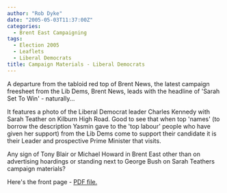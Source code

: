 ```yaml
---
author: "Rob Dyke"
date: "2005-05-03T11:37:00Z"
categories:
  - Brent East Campaigning
tags:
  - Election 2005
  - Leaflets
  - Liberal Democrats
title: Campaign Materials - Liberal Democrats
---
```

A departure from the tabloid red top of Brent News, the latest campaign freesheet from the Lib Dems, Brent News, leads with the headline of 'Sarah Set To Win' - naturally...

It features a photo of the Liberal Democrat leader Charles Kennedy with Sarah Teather on Kilburn High Road. Good to see that when top 'names' (to borrow the description Yasmin gave to the 'top labour' people who have given her support) from the Lib Dems come to support their candidate it is their Leader and prospective Prime Minister that visits.

Any sign of Tony Blair or Michael Howard in Brent East other than on advertising hoardings or standing next to George Bush on Sarah Teathers campaign materials?

Here's the front page - [PDF file.](http://www.comwifinet.com/becampaign/brentpeoplefrontpage.pdf)
